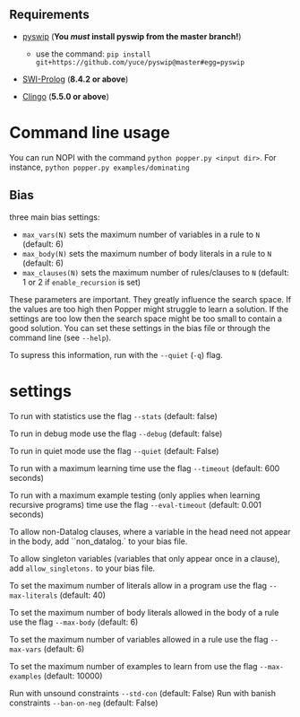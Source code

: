 
## Requirements

- [pyswip](https://github.com/yuce/pyswip) (**You _must_ install pyswip from the master branch!**)
    -  use the command: `pip install git+https://github.com/yuce/pyswip@master#egg=pyswip`


- [SWI-Prolog](https://www.swi-prolog.org) (**8.4.2 or above**)

- [Clingo](https://potassco.org/clingo/) (**5.5.0 or above**)


# Command line usage

You can run NOPI with the command `python popper.py <input dir>`.
For instance, `python popper.py examples/dominating` 


## Bias
three main bias settings:

- `max_vars(N)` sets the maximum number of variables in a rule to `N` (default: 6)
- `max_body(N)` sets the maximum number of body literals in a rule to `N` (default: 6)
- `max_clauses(N)` sets the maximum number of rules/clauses to `N` (default: 1 or 2 if `enable_recursion` is set)

These parameters are important. They greatly influence the search space. If the values are too high then Popper might struggle to learn a solution. If the settings are too low then the search space might be too small to contain a good solution. 
You can set these settings in the bias file or through the command line (see `--help`).




To supress this information, run with the `--quiet` (`-q`) flag.


#  settings

To run with statistics use the flag `--stats` (default: false)

To run in debug mode use the flag `--debug` (default: false)

To run in quiet mode use the flag `--quiet` (default: False)

<!-- To show the full hypothesis space (bounded by `N`) use the flag `--hspace N`. -->

To run with a maximum learning time use the flag `--timeout` (default: 600 seconds)

To run with a maximum example testing (only applies when learning recursive programs) time use the flag `--eval-timeout` (default: 0.001 seconds)

To allow non-Datalog clauses, where a variable in the head need not appear in the body, add ``non_datalog.` to your bias file.

To allow singleton variables (variables that only appear once in a clause), add `allow_singletons.` to your bias file.

To set the maximum number of literals allow in a program use the flag  `--max-literals` (default: 40)

To set the maximum number of body literals allowed in the body of a rule use the flag `--max-body` (default: 6)

To set the maximum number of variables allowed in a rule use the flag `--max-vars` (default: 6)

To set the maximum number of examples to learn from use the flag `--max-examples` (default: 10000)

Run with unsound constraints `--std-con`   (default: False)
Run with banish constraints `--ban-on-neg` (default: False)
